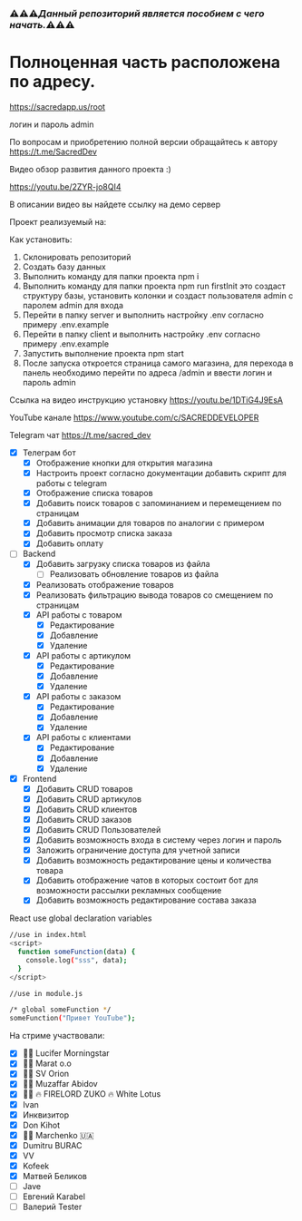 ### ⚠️⚠️⚠️<i>Данный репозиторий является пособием с чего начать.</i>⚠️⚠️⚠️

# Полноценная часть расположена по адресу.

https://sacredapp.us/root

логин и пароль admin

По вопросам и приобретению полной версии обращайтесь к автору https://t.me/SacredDev

Видео обзор развития данного проекта :)

https://youtu.be/2ZYR-jo8QI4

В описании видео вы найдете ссылку на демо сервер

Проект реализуемый на:

Как установить:

1. Склонировать репозиторий
2. Создать базу данных
3. Выполнить команду для папки проекта npm i
4. Выполнить команду для папки проекта npm run firstInit это создаст структуру базы, установить колонки и создаст пользователя admin с паролем admin для входа
5. Перейти в папку server и выполнить настройку .env согласно примеру .env.example
6. Перейти в папку client и выполнить настройку .env согласно примеру .env.example
7. Запустить выполнение проекта npm start
8. После запуска откроется страница самого магазина, для перехода в панель необходимо перейти по адреса /admin и ввести логин и пароль admin

Ссылка на видео инструкцию установку https://youtu.be/1DTiG4J9EsA

YouTube канале https://www.youtube.com/c/SACREDDEVELOPER

Telegram чат https://t.me/sacred_dev

- [x] Телеграм бот
  - [x] Отображение кнопки для открытия магазина
  - [x] Настроить проект согласно документации добавить скрипт для работы с telegram
  - [x] Отображение списка товаров
  - [x] Добавить поиск товаров с запоминанием и перемещением по страницам
  - [x] Добавить анимации для товаров по аналогии с примером
  - [x] Добавить просмотр списка заказа
  - [x] Добавить оплату
- [ ] Backend
  - [x] Добавить загрузку списка товаров из файла
    - [ ] Реализовать обновление товаров из файла
  - [x] Реализовать отображение товаров
  - [x] Реализовать фильтрацию вывода товаров со смещением по страницам
  - [x] API работы с товаром
    - [x] Редактирование
    - [x] Добавление
    - [x] Удаление
  - [x] API работы с артикулом
    - [x] Редактирование
    - [x] Добавление
    - [x] Удаление
  - [x] API работы с заказом
    - [x] Редактирование
    - [x] Добавление
    - [x] Удаление
  - [x] API работы с клиентами
    - [x] Редактирование
    - [x] Добавление
    - [x] Удаление
- [x] Frontend
  - [x] Добавить CRUD товаров
  - [x] Добавить CRUD артикулов
  - [x] Добавить CRUD клиентов
  - [x] Добавить CRUD заказов
  - [x] Добавить CRUD Пользователей
  - [x] Добавить возможность входа в систему через логин и пароль
  - [x] Заложить ограничение доступа для учетной записи
  - [x] Добавить возможность редактирование цены и количества товара
  - [x] Добавить отображение чатов в которых состоит бот для возможности рассылки рекламных сообщение
  - [x] Добавить возможность редактирование состава заказа

React use global declaration variables

```sh
//use in index.html
<script>
  function someFunction(data) {
    console.log("sss", data);
  }
</script>

//use in module.js

/* global someFunction */
someFunction("Привет YouTube");
```

На стриме участвовали:

- [x] 🍒🍒 Lucifer Morningstar
- [x] 🍎🍎 Marat o.o
- [x] 🍻🍻 SV Orion
- [x] 🍊🍊 Muzaffar Abidov
- [x] 🍌🍌 🔥 FIRELORD ZUKO 🔥 White Lotus
- [x] Ivan
- [x] Инквизитор
- [x] Don Kihot
- [x] 🥠🥠 Marchenko 🇺🇦
- [x] Dumitru BURAC
- [x] VV
- [x] Kofeek
- [x] Матвей Беликов
- [ ] Jave
- [ ] Евгений Karabel
- [ ] Валерий Tester
